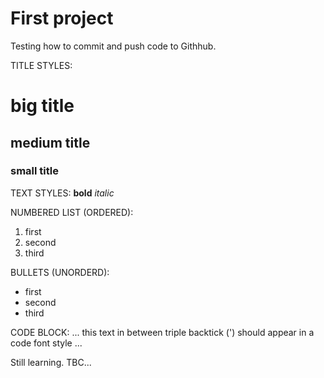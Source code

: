 # First project
Testing how to commit and push code to Githhub.

TITLE STYLES:
# big title
## medium title
### small title

TEXT STYLES:
**bold**
_italic_

NUMBERED LIST (ORDERED):
1. first
2. second
3. third

BULLETS (UNORDERD):
- first
- second
- third

CODE BLOCK:
...
this text in between triple backtick (')
should appear in a code font style
...

Still learning. TBC...
